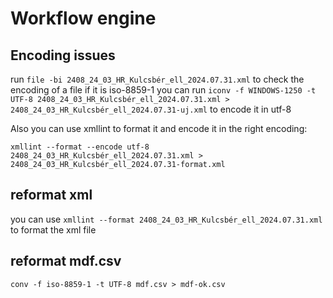 # Workflow engine

## Encoding issues

run ```file -bi 2408_24_03_HR_Kulcsbér_ell_2024.07.31.xml``` to check the encoding of a file
if it is iso-8859-1 you can run ```iconv -f WINDOWS-1250 -t UTF-8 2408_24_03_HR_Kulcsbér_ell_2024.07.31.xml > 2408_24_03_HR_Kulcsbér_ell_2024.07.31-uj.xml``` to encode it in utf-8

Also you can use xmllint to format it and encode it in the right encoding:

```
xmllint --format --encode utf-8 2408_24_03_HR_Kulcsbér_ell_2024.07.31.xml > 2408_24_03_HR_Kulcsbér_ell_2024.07.31-format.xml
```

## reformat xml

you can use ```xmllint --format 2408_24_03_HR_Kulcsbér_ell_2024.07.31.xml ``` to format the xml file

## reformat mdf.csv

```conv -f iso-8859-1 -t UTF-8 mdf.csv > mdf-ok.csv```